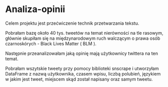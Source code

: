 # Analiza-opinii
Celem projektu jest przećwiczenie technik przetwarzania tekstu.

Pobrałam bazę około 40 tys. tweetów na temat nierówności na tle rasowym, głównie skupiłam się na międzynarodowym ruch walczącym o prawa osób czarnoskórych - Black Lives Matter ( BLM ).

Następnie przeanalizowałam jaką opinię mają użytkownicy twittera na ten temat.

Pobrałam wszytskie tweety przy pomocy biblioteki snscrape i utworzyłam DataFrame z nazwą użytkownika, czasem wpisu, liczbą polubień, językiem w jakim jest tweet, miejscem skąd został napisany oraz samym tweetu.
